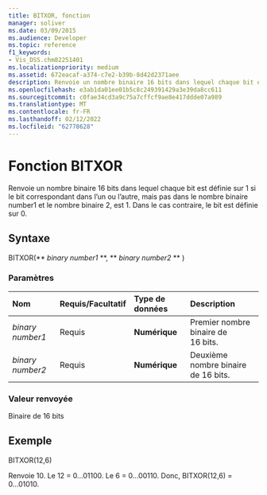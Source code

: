 ```yaml
---
title: BITXOR, fonction
manager: soliver
ms.date: 03/09/2015
ms.audience: Developer
ms.topic: reference
f1_keywords:
- Vis_DSS.chm82251401
ms.localizationpriority: medium
ms.assetid: 672eacaf-a374-c7e2-b39b-8d42d2371aee
description: Renvoie un nombre binaire 16 bits dans lequel chaque bit est définie sur 1 si le bit correspondant dans l’un ou l’autre, mais pas dans le nombre binaire number1 et le nombre binaire 2, est 1. Dans le cas contraire, le bit est définie sur 0.
ms.openlocfilehash: e3ab1da01ee01b5c8c249391429a3e39da8cc611
ms.sourcegitcommit: c0fae34cd3a9c75a7cffcf9ae8e417ddde07a989
ms.translationtype: MT
ms.contentlocale: fr-FR
ms.lasthandoff: 02/12/2022
ms.locfileid: "62778628"
---
```

# <a name="bitxor-function"></a>Fonction BITXOR

Renvoie un nombre binaire 16 bits dans lequel chaque bit est définie sur 1 si le bit correspondant dans l’un ou l’autre, mais pas dans le nombre binaire number1 et le nombre binaire 2, est 1. Dans le cas contraire, le bit est définie sur 0.
  
## <a name="syntax"></a>Syntaxe

BITXOR(** *binary number1* **, ** *binary number2* ** ) 
  
### <a name="parameters"></a>Paramètres

|**Nom**|**Requis/Facultatif**|**Type de données**|**Description**|
|:-----|:-----|:-----|:-----|
| _binary number1_ <br/> |Requis  <br/> |**Numérique** <br/> |Premier nombre binaire de 16 bits. |
| _binary number2_ <br/> |Requis  <br/> |**Numérique** <br/> |Deuxième nombre binaire de 16 bits. |
   
### <a name="return-value"></a>Valeur renvoyée

Binaire de 16 bits
  
## <a name="example"></a>Exemple

BITXOR(12,6)
  
Renvoie 10. Le 12 = 0...01100. Le 6 = 0...00110. Donc, BITXOR(12,6) = 0...01010.
  

